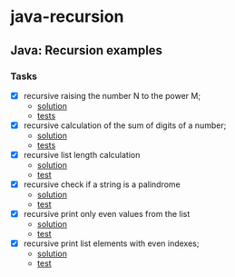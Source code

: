 # java-recursion

## Java: Recursion examples

### Tasks
- [x] recursive raising the number N to the power M;
  - [solution](https://github.com/ducknowledges/java-recursion/blob/ad9feb77b4fa60209974455e0e1f56eb6676232e/src/main/java/com/github/ducknowledges/recursion/Recursion.java#L7-L12)
  - [tests](https://github.com/ducknowledges/java-recursion/blob/ad9feb77b4fa60209974455e0e1f56eb6676232e/src/test/java/com/github/ducknowledges/recursion/RecursionTest.java#L11-L18)
- [x] recursive calculation of the sum of digits of a number;
  - [solution](https://github.com/ducknowledges/java-recursion/blob/de26f4e0868bb351a37ea68fd83b39119173d658/src/main/java/com/github/ducknowledges/recursion/Recursion.java#L14-L19)
  - [tests](https://github.com/ducknowledges/java-recursion/blob/de26f4e0868bb351a37ea68fd83b39119173d658/src/test/java/com/github/ducknowledges/recursion/RecursionTest.java#L20-L27)
- [x] recursive list length calculation
  - [solution](https://github.com/ducknowledges/java-recursion/blob/c59c590851f8498c1b52ad9320aa5d8ed3d0a82d/src/main/java/com/github/ducknowledges/recursion/Recursion.java#L23-L29)
  - [test](https://github.com/ducknowledges/java-recursion/blob/c59c590851f8498c1b52ad9320aa5d8ed3d0a82d/src/test/java/com/github/ducknowledges/recursion/RecursionTest.java#L36-L42)
- [x] recursive check if a string is a palindrome
  - [solution](https://github.com/ducknowledges/java-recursion/blob/c2649e8a4b82ff3af1cabfcc1a20edf49b874bd9/src/main/java/com/github/ducknowledges/recursion/Recursion.java#L31-L45)
  - [test](https://github.com/ducknowledges/java-recursion/blob/c2649e8a4b82ff3af1cabfcc1a20edf49b874bd9/src/test/java/com/github/ducknowledges/recursion/RecursionTest.java#L44-L60)
- [x] recursive print only even values from the list
  - [solution](https://github.com/ducknowledges/java-recursion/blob/ef425d1d27302880cc40b35c534c6341bbc68fac/src/main/java/com/github/ducknowledges/recursion/Recursion.java#L42-L53)
  - [test](https://github.com/ducknowledges/java-recursion/blob/ef425d1d27302880cc40b35c534c6341bbc68fac/src/test/java/com/github/ducknowledges/recursion/RecursionTest.java#L65-L94)
- [x] recursive print list elements with even indexes;
  - [solution](https://github.com/ducknowledges/java-recursion/blob/ef425d1d27302880cc40b35c534c6341bbc68fac/src/main/java/com/github/ducknowledges/recursion/Recursion.java#L55-L65)
  - [test](https://github.com/ducknowledges/java-recursion/blob/ef425d1d27302880cc40b35c534c6341bbc68fac/src/test/java/com/github/ducknowledges/recursion/RecursionTest.java#L96-L121)